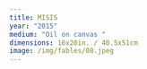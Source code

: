 ```yaml
---
title: MISIS
year: "2015"
medium: "Oil on canvas "
dimensions: 16x20in. / 40.5x51cm
image: /img/fables/08.jpeg
---
```




